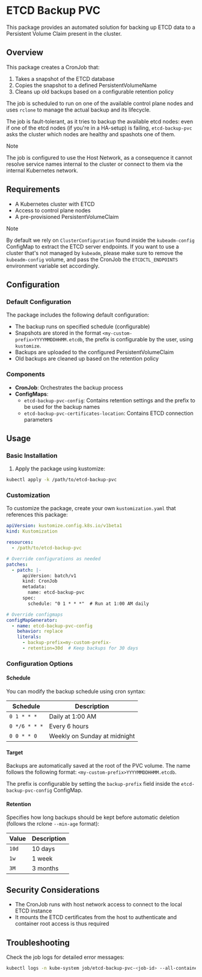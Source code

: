 # ETCD Backup PVC

This package provides an automated solution for backing up ETCD data to a Persistent Volume Claim present in the cluster.

## Overview

This package creates a CronJob that:

1. Takes a snapshot of the ETCD database
2. Copies the snapshot to a defined PersistentVolumeName
3. Cleans up old backups based on a configurable retention policy

The job is scheduled to run on one of the available control plane nodes and uses `rclone` to manage the actual backup and its lifecycle.

The job is fault-tolerant, as it tries to backup the available etcd nodes:
even if one of the etcd nodes (if you're in a HA-setup) is failing,
`etcd-backup-pvc` asks the cluster which nodes are healthy and spashots one of
them.

> [!NOTE]
> The job is configured to use the Host Network, as a consequence it cannot resolve service names internal to the cluster or connect to them via the internal Kubernetes network.

## Requirements

- A Kubernetes cluster with ETCD
- Access to control plane nodes
- A pre-provisioned PersistentVolumeClaim

> [!NOTE]
> By default we rely on `ClusterConfiguration` found inside the `kubeadm-config` ConfigMap to
> extract the ETCD server endpoints. If you want to use a cluster that's not managed by
> `kubeadm`, please make sure to remove the `kubeadm-config` volume, and pass the CronJob the
> `ETCDCTL_ENDPOINTS` environment variable set accordingly.

## Configuration

### Default Configuration

The package includes the following default configuration:

- The backup runs on specified schedule (configurable)
- Snapshots are stored in the format `<my-custom-prefix>YYYYMMDDHHMM.etcdb`, the prefix is configurable by the user, using `kustomize`.
- Backups are uploaded to the configured PersistentVolumeClaim
- Old backups are cleaned up based on the retention policy

### Components

- **CronJob**: Orchestrates the backup process
- **ConfigMaps**:
  - `etcd-backup-pvc-config`: Contains retention settings and the prefix to be used for the backup names
  - `etcd-backup-pvc-certificates-location`: Contains ETCD connection parameters

## Usage

### Basic Installation

1. Apply the package using kustomize:

```bash
kubectl apply -k /path/to/etcd-backup-pvc
```

### Customization

To customize the package, create your own `kustomization.yaml` that references this package:

```yaml
apiVersion: kustomize.config.k8s.io/v1beta1
kind: Kustomization

resources:
  - /path/to/etcd-backup-pvc

# Override configurations as needed
patches:
  - patch: |-
      apiVersion: batch/v1
      kind: CronJob
      metadata:
        name: etcd-backup-pvc
      spec:
        schedule: "0 1 * * *"  # Run at 1:00 AM daily

# Override configmaps
configMapGenerator:
  - name: etcd-backup-pvc-config
    behavior: replace
    literals:
      - backup-prefix=my-custom-prefix-
      - retention=30d  # Keep backups for 30 days
```

### Configuration Options

#### Schedule

You can modify the backup schedule using cron syntax:

| Schedule | Description |
|----------|-------------|
| `0 1 * * *` | Daily at 1:00 AM |
| `0 */6 * * *` | Every 6 hours |
| `0 0 * * 0` | Weekly on Sunday at midnight |

#### Target

Backups are automatically saved at the root of the PVC volume. The name follows the following format: `<my-custom-prefix>YYYYMMDDHHMM.etcdb`.

The prefix is configurable by setting the `backup-prefix` field inside the `etcd-backup-pvc-config` ConfigMap.

#### Retention

Specifies how long backups should be kept before automatic deletion (follows the rclone `--min-age` format):

| Value | Description |
|-------|-------------|
| `10d` | 10 days |
| `1w` | 1 week |
| `3M` | 3 months |

## Security Considerations

- The CronJob runs with host network access to connect to the local ETCD instance
- It mounts the ETCD certificates from the host to authenticate and container root access is thus required

## Troubleshooting

Check the job logs for detailed error messages:

```bash
kubectl logs -n kube-system job/etcd-backup-pvc-<job-id> --all-containers
```

